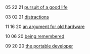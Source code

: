 <!-- BLOG-POST-LIST:START -->
  05 22 21 [pursuit of a good life](//tek256.com/posts/pursuit-of-a-good-life/)  

  03 02 21 [distractions](//tek256.com/posts/distractions/)  

  11 16 20 [an argument for old hardware](//tek256.com/posts/an-argument-for-old-hardware/)  

  10 06 20 [being remembered](//tek256.com/posts/being-remembered/)  

  09 20 20 [the portable developer](//tek256.com/posts/the-portable-developer/)  
<!-- BLOG-POST-LIST:END -->
